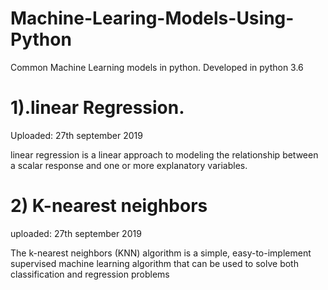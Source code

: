 # Machine-Learing-Models-Using-Python
Common Machine Learning models in python.
Developed in python 3.6

# 1).linear Regression.
Uploaded: 27th september 2019



linear regression is a linear approach to modeling the relationship between a scalar response and one or more explanatory variables.




# 2) K-nearest neighbors
uploaded:   27th september 2019


The k-nearest neighbors (KNN) algorithm is a simple, easy-to-implement supervised machine learning algorithm that can be used to solve both classification and regression problems
